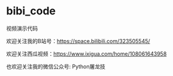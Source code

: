 # bibi_code
视频演示代码

欢迎关注我的B站号：https://space.bilibili.com/323505545/

欢迎关注西瓜视频：https://www.ixigua.com/home/108061643958

也欢迎关注我的微信公众号: Python屠龙技
